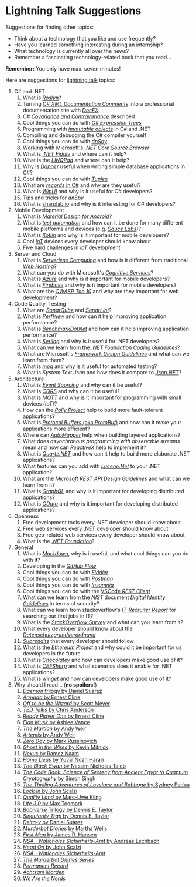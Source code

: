 # Lightning Talk Suggestions

Suggestions for finding other topics:

-  Think about a technology that you like and use frequently?
-  Have you learned something interesting during an internship?
-  What technology is currently all over the news?
-  Remember a fascinating technology-related book that you read...

**Remember:** You only have max. seven minutes!

Here are suggestions for [lightning talk](https://en.wikipedia.org/wiki/Lightning_talk) topics:

1. C# and .NET
   1. What is [_Roslyn_](https://github.com/dotnet/roslyn/wiki/Roslyn%20Overview)?
   1. Turning [C# _XML Documentation Comments_](https://docs.microsoft.com/en-us/dotnet/csharp/programming-guide/xmldoc/xml-documentation-comments) into a professional documentation site with [_DocFX_](https://dotnet.github.io/docfx/)
   1. C# [_Covariance and Contravariance_](https://docs.microsoft.com/en-us/dotnet/csharp/programming-guide/concepts/covariance-contravariance/) described
   1. Cool things you can do with [_C# Expression Trees_](https://docs.microsoft.com/en-us/dotnet/csharp/programming-guide/concepts/expression-trees/)
   1. Programming with [_immutable objects_](https://en.wikipedia.org/wiki/Immutable_object) in C# and .NET
   1. Compiling and debugging the C# compiler yourself
   1. Cool things you can do with [_dnSpy_](https://github.com/0xd4d/dnSpy)
   1. Working with Microsoft's [_.NET Core Source Browser_](https://source.dot.net/)
   1. What is [_.NET Fiddle_](https://dotnetfiddle.net) and where can it help?
   1. What is the [_LINQPad_](http://www.linqpad.net/) and where can it help?
   1. Why is [_Dapper_](https://github.com/StackExchange/Dapper) useful when writing simple database applications in C#?
   1. Cool things you can do with [_Tuples_](https://docs.microsoft.com/en-us/dotnet/csharp/tuples)
   1. What are [_records_ in C#](https://devblogs.microsoft.com/dotnet/welcome-to-c-9-0/#records) and why are they useful?
   1. What is [_WinUI_](https://microsoft.github.io/microsoft-ui-xaml/) and why is it useful for C# developers?
   1. Tips and tricks for [_dnSpy_](https://github.com/0xd4d/dnSpy/releases)
   1. What is [sharplab.io](https://sharplab.io/) and why is it interesting for C# developers?
2. Mobile Development
   1. What is [_Material Design for Android_](https://developer.android.com/design/material/index.html)?
   2. What is [_test automation_](https://en.wikipedia.org/wiki/Test_automation) and how can it be done for many different mobile platforms and devices (e.g. [_Sauce Labs_](https://saucelabs.com/))?
   3. What is [_Kotlin_](https://kotlinlang.org/) and why is it important for mobile developers?
   4. Cool [_IoT_](https://en.wikipedia.org/wiki/Internet_of_things) devices every developer should know about
   5. Five hard challenges in [_IoT_](https://en.wikipedia.org/wiki/Internet_of_things) development
3. Server and Cloud
   1. What is [_Serverless Computing_](https://en.wikipedia.org/wiki/Serverless_computing) and how is it different from traditional [_Web Hosting_](https://en.wikipedia.org/wiki/Web_hosting_service)?
   2. What can you do with Microsoft's [_Cognitive Services_](https://azure.microsoft.com/en-us/services/cognitive-services/)?
   3. What is [_Azure_](https://azure.microsoft.com/) and why is it important for mobile developers?
   4. What is [_Firebase_](https://firebase.google.com/) and why is it important for mobile developers?
   5. What are the [_OWASP Top 10_](https://www.owasp.org/index.php/Category:OWASP_Top_Ten_Project) and why are they important for web development?
4. Code Quality, Testing
   1. What are [_SonarQube_](https://www.sonarqube.org/) and [_SonarLint_](http://www.sonarlint.org/index.html)?
   2. What is [_PerfView_](https://github.com/Microsoft/perfview) and how can it help improving application performance?
   3. What is [_BenchmarkDotNet_](https://github.com/dotnet/BenchmarkDotNet) and how can it help improving application performance?
   4. What is [_Serilog_](https://serilog.net/) and why is it useful for .NET developers?
   5. What can we learn from the [_.NET Foundation Coding Guidelines_](https://github.com/dotnet/corefx/blob/master/Documentation/coding-guidelines/coding-style.md)?
   6. What are Microsoft's [_Framework Design Guidelines_](https://docs.microsoft.com/en-us/dotnet/standard/design-guidelines/) and what can we learn from them?
   7. What is [_moq_](https://github.com/moq/moq4) and why is it useful for automated testing?
   8. What is _System.Text.Json_ and how does it compare to [_Json.NET_](https://www.newtonsoft.com/json)?
5. Architecture
   1. What is [_Event Sourcing_](https://martinfowler.com/eaaDev/EventSourcing.html) and why can it be useful?
   2. What is [_CQRS_](https://martinfowler.com/bliki/CQRS.html) and why can it be useful?
   3. What is [_MQTT_](http://mqtt.org/) and why is it important for programming with small devices (_IoT_)?
   4. How can the [_Polly Project_](http://www.thepollyproject.org/) help to build more fault-tolerant applications?
   5. What is [_Protocol Buffers_ (aka _ProtoBuf_)](https://developers.google.com/protocol-buffers/) and how can it make your applications more efficient?
   6. Where can [_AutoMapper_](http://automapper.org/) help when building layered applications?
   7. What does _asynchronous programming with observable streams_ mean and how can [_ReactiveX_](http://reactivex.io/) help to implement it?
   8. What is [_Quartz.NET_](https://www.quartz-scheduler.net/) and how can it help to build more elaborate .NET applications?
   9. What features can you add with [_Lucene.Net_](http://lucenenet.apache.org/index.html) to your .NET application?
   10. What are the [_Microsoft REST API Design Guidelines_](https://github.com/microsoft/api-guidelines/blob/vNext/Guidelines.md) and what can we learn from it?
   11. What is [_GraphQL_](https://graphql.org/) and why is it important for developing distributed applications?
   12. What is [_OData_](https://www.odata.org/) and why is it important for developing distributed applications?
6. Openness
   1. Free development tools every .NET developer should know about
   2. Free web services every .NET developer should know about
   3. Free geo-related web services every developer should know about
   4. What is the [_.NET Foundation_](https://dotnetfoundation.org/)?
7. General
   1. What is [_Markdown_](https://daringfireball.net/projects/markdown/), why is it useful, and what cool things can you do with it?
   2. Developing in the [_GitHub Flow_](https://guides.github.com/introduction/flow/)
   3. Cool things you can do with [_Fiddler_](http://www.telerik.com/fiddler)
   4. Cool things you can do with [_Postman_](https://www.getpostman.com/)
   5. Cool things you can do with [_Insomnia_](https://insomnia.rest/)
   6. Cool things you can do with the [VSCode _REST Client_](https://marketplace.visualstudio.com/items?itemName=humao.rest-client)
   7. What can we learn from the _NIST_ document [_Digital Identity Guidelines_](http://nvlpubs.nist.gov/nistpubs/SpecialPublications/NIST.SP.800-63b.pdf) in terms of security?
   8. What can we learn from stackoverflow's [_IT-Recruiter Report_](https://www.stackoverflowbusiness.com/de/talent/ressourcen/der-stack-overflow-it-recruiter-report-2017) for searching our first jobs in IT?
   9. What is the [_StackOverflow Survey_](https://insights.stackoverflow.com/survey/2019) and what can you learn from it?
   10. What every developer should know about the [_Datenschutzgrundverordnung_](https://de.wikipedia.org/wiki/Datenschutz-Grundverordnung)
   11. [_Subreddits_](https://www.reddit.com/reddits/) that every developer should follow
   12. What is the [_Ethereum Project_](https://www.ethereum.org/) and why could it be important for us developers in the future
   13. What is [_Chocolatey_](https://chocolatey.org/) and how can developers make good use of it?
   14. What is [_CEFSharp_](http://cefsharp.github.io/) and what scenarios does it enable for .NET applications?
   15. What is [_winget_](https://docs.microsoft.com/en-us/windows/package-manager/winget/) and how can developers make good use of it?
8. Why should I read... (**no spoilers!**)
   1. [_Daemon_ trilogy by Daniel Suarez](https://www.amazon.de/Daemon-Daniel-Suarez/dp/0451228731/ref=sr_1_2?ie=UTF8&qid=1500878463&sr=8-2&keywords=daniel+suarez+daemon)
   2. [_Armada_ by Ernest Cline](https://www.amazon.de/Armada-Ernest-Cline/dp/0099586746/ref=sr_1_2?ie=UTF8&qid=1500878895&sr=8-2&keywords=armada+ernest+cline)
   3. [_Off to be the Wizard_ by Scott Meyer](https://www.amazon.de/Off-Wizard-Magic-2-0-Band/dp/1612184715/ref=sr_1_1?s=books-intl-de&ie=UTF8&qid=1500879290&sr=1-1&keywords=off+to+be+the+wizard)
   4. [_TED Talks_ by Chris Anderson](https://www.amazon.de/TED-Talks-official-public-speaking/dp/1472244443/ref=sr_1_2?ie=UTF8&qid=1500879361&sr=8-2&keywords=ted+talks)
   5. [_Ready Player One_ by Ernest Cline](https://www.amazon.de/Ready-Player-One-Ernest-Cline/dp/0099560437/ref=sr_1_1?s=books-intl-de&ie=UTF8&qid=1500879569&sr=1-1&keywords=ready+player+one)
   6. [_Elon Musk_ by Ashlee Vance](https://www.amazon.de/Elon-Musk-SpaceX-Fantastic-Future/dp/0062469673/ref=sr_1_1?s=books-intl-de&ie=UTF8&qid=1500879616&sr=1-1&keywords=elon+musk)
   7. [_The Martian_ by Andy Weir](https://www.amazon.de/Martian-Movie-Tie-EXPORT-Novel/dp/1101905557/ref=sr_1_1?s=books-intl-de&ie=UTF8&qid=1500879660&sr=1-1&keywords=the+martian)
   8. [_Artemis_ by Andy Weir](https://www.amazon.de/Artemis-Novel-Andy-Weir/dp/052557266X/ref=sr_1_1?s=books-intl-de&ie=UTF8&qid=1536249124&sr=1-1)
   9. [_Zero Day_ by Mark Russinovich](https://www.amazon.de/Zero-Day-Novel-Mark-Russinovich/dp/1250007305/ref=sr_1_3?s=books-intl-de&ie=UTF8&qid=1500879702&sr=1-3&keywords=russinovich)
   10. [_Ghost in the Wires_ by Kevin Mitnick](https://www.amazon.de/Ghost-Wires-Adventures-Worlds-Wanted/dp/0316212180/ref=sr_1_1?s=books-intl-de&ie=UTF8&qid=1500879747&sr=1-1&keywords=ghost+in+the+wire)
   11. [_Nexus_ by Ramez Naam](https://www.amazon.de/Nexus-Arc-Book-1/dp/0857665502/ref=sr_1_2?s=books-intl-de&ie=UTF8&qid=1500879826&sr=1-2&keywords=nexus)
   12. [_Homo Deus_ by Yuval Noah Harari](https://www.amazon.de/Homo-Deus-Brief-History-Tomorrow/dp/1784703931/ref=tmm_pap_swatch_0?_encoding=UTF8&qid=1502971002&sr=8-2)
   13. [_The Black Swan_ by Nassim Nicholas Taleb](https://www.amazon.de/Black-Swan-Impact-Highly-Improbable-ebook/dp/B002RI99IM/ref=sr_1_1?s=books-intl-de&ie=UTF8&qid=1504354087&sr=1-1&keywords=the+black+swan)
   14. [_The Code Book: Science of Secrecy from Ancient Egypt to Quantum Cryptography_ by Simon Singh](https://www.amazon.de/Code-Book-Science-Secrecy-Cryptography/dp/0385495323/ref=tmm_pap_swatch_0?_encoding=UTF8&qid=1505031255&sr=1-3)
   15. [_The Thrilling Adventures of Lovelace and Babbage_ by Sydney Padua](https://www.amazon.de/Thrilling-Adventures-Lovelace-Babbage-Computer/dp/0141981539/ref=pd_lpo_sbs_14_t_0?_encoding=UTF8&psc=1&refRID=8YK9ZWZ5HZ919Q87S5TR)
   16. [_Lock In_ by John Scalzi](https://www.amazon.de/Lock-Novel-Future-John-Scalzi/dp/076538132X/ref=sr_1_1?s=books-intl-de&ie=UTF8&qid=1536249077&sr=1-1)
   17. [_Quality Land_ by Marc-Uwe Kling](https://www.amazon.de/QualityLand-Roman-dunkle-Marc-Uwe-Kling/dp/3550050151/ref=sr_1_1?s=books-intl-de&ie=UTF8&qid=1536249190&sr=8-1)
   18. [_Life 3.0_ by Max Tegmark](https://www.amazon.de/Life-3-0-Being-Artificial-Intelligence/dp/0141981806/ref=sr_1_1?s=books-intl-de&ie=UTF8&qid=1536249228&sr=1-1)
   19. [_Bobiverse_ Trilogy by Dennis E. Taylor](https://www.amazon.de/We-Are-Legion-Bob-Bobiverse/dp/1680680587/ref=sr_1_1?s=books-intl-de&ie=UTF8&qid=1536249269&sr=1-1)
   20. [_Singularity Trap_ by Dennis E. Taylor](https://www.amazon.de/Singularity-Trap-English-Dennis-Taylor-ebook/dp/B07FBRRL2Z/ref=tmm_kin_swatch_0?_encoding=UTF8&qid=1536251142&sr=1-1)
   21. [_Delta-v_ by Daniel Suarez](https://www.goodreads.com/book/show/40859000-delta-v)
   22. [_Murderbot Diaries_ by Martha Wells](https://www.goodreads.com/series/191900-the-murderbot-diaries)
   23. [_First Man_ by James R. Hansen](https://www.goodreads.com/book/show/205589.First_Man)
   24. [_NSA - Nationales Sicherheits-Amt_ by Andreas Eschbach](https://de.wikipedia.org/wiki/NSA_%E2%80%93_Nationales_Sicherheits-Amt)
   25. [_Head On_ by John Scalzi](https://www.goodreads.com/book/show/35018901-head-on)
   26. [_NSA - Nationales Sicherheits-Amt_](https://www.amazon.de/NSA-Nationales-Sicherheits-Amt-Andreas-Eschbach-ebook/dp/B07D18P88V)
   27. [_The Murderbot Diaries Series_](https://www.goodreads.com/series/191900-the-murderbot-diaries)
   28. [_Permanent Record_](https://www.amazon.de/Permanent-Record-Edward-Snowden/dp/152903566X)
   29. [_Achtsam Morden_](https://www.amazon.de/Achtsam-morden-Roman-Karsten-Dusse/dp/3453439686)
   30. [_We Are the Nerds_](https://www.amazon.com/Are-Nerds-Tumultuous-Internets-Laboratory-ebook/dp/B079L5FTJD)
